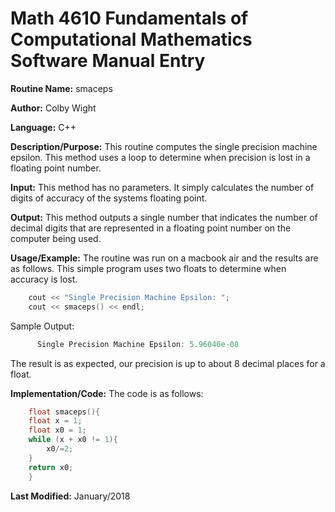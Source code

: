# Math 4610 Fundamentals of Computational Mathematics Software Manual Entry

**Routine Name:**  smaceps

**Author:** Colby Wight

**Language:** C++

**Description/Purpose:**  This routine computes the single precision machine epsilon.  This method uses a loop to determine when precision is lost in a floating point number.

**Input:** This method has no parameters.  It simply calculates the number of digits of accuracy of the systems floating point. 

**Output:** This method outputs a single number that indicates the number of decimal digits that are represented in a floating point number on the computer being used. 

**Usage/Example:** The routine was run on a macbook air and the results are as follows. This simple program uses two floats to determine when accuracy is lost. 

```C++
    cout << "Single Precision Machine Epsilon: ";
    cout << smaceps() << endl;

```

Sample Output:

```C++
      Single Precision Machine Epsilon: 5.96046e-08
```
The result is as expected, our precision is up to about 8 decimal places for a float. 

**Implementation/Code:** The code is as follows:
```C++
    float smaceps(){
    float x = 1;
    float x0 = 1;
    while (x + x0 != 1){
        x0/=2;
    }
    return x0;
    }
```
**Last Modified:** January/2018
